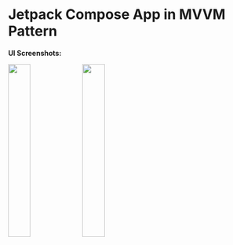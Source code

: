 <h1>Jetpack Compose App in MVVM Pattern</h1>

<b>UI Screenshots:</b>

<img src="https://user-images.githubusercontent.com/75351694/226908244-732aff03-6701-4bb5-8300-a0313e4ef5dc.png" width=30% height=30%><img src="https://user-images.githubusercontent.com/75351694/226908265-d1e8aed6-7134-4217-8318-9d488296f2fc.png" width=30% height=30%>
